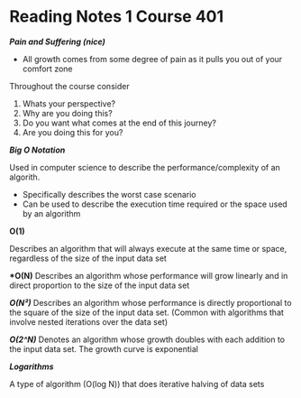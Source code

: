 # Reading Notes 1 Course 401

__*Pain and Suffering (nice)*__

- All growth comes from some degree of pain as it pulls you out of your comfort zone

Throughout the course consider

1. Whats your perspective?
2. Why are you doing this?
3. Do you want what comes at the end of this journey?
4. Are you doing this for you?

__*Big O Notation*__

Used in computer science to describe the performance/complexity of an algorith.

- Specifically describes the worst case scenario
- Can be used to describe the execution time required or the space used by an algorithm

__**O(1)**__

Describes an algorithm that will always execute at the same time or space, regardless of the size of the input data set

__*O(N)__
Describes an algorithm whose performance will grow linearly and in direct proportion to the size of the input data set

__*O(N²)*__
Describes an algorithm whose performance is directly proportional to the square of the size of the input data set. (Common with algorithms that involve nested iterations over the data set)

__*O(2^N)*__
Denotes an algorithm whose growth doubles with each addition to the input data set. The growth curve is exponential

__*Logarithms*__

A type of algorithm (O(log N)) that does iterative halving of data sets